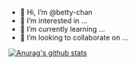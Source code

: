 - 👋 Hi, I’m @betty-chan
- 👀 I’m interested in ...
- 🌱 I’m currently learning ...
- 💞️ I’m looking to collaborate on ...

<!---
betty-chan/betty-chan is a ✨ special ✨ repository because its `README.md` (this file) appears on your GitHub profile.
You can click the Preview link to take a look at your changes.
--->
[![Anurag's github stats](https://github-readme-stats.vercel.app/api?username=betty-chan)](https://github.com/betty-chan/github-readme-stats)
